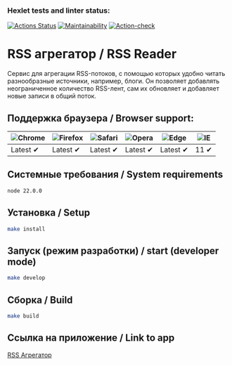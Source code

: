 ### Hexlet tests and linter status:
[![Actions Status](https://github.com/ArthurFloyd/frontend-project-11/actions/workflows/hexlet-check.yml/badge.svg)](https://github.com/ArthurFloyd/frontend-project-11/actions)
[![Maintainability](https://api.codeclimate.com/v1/badges/4a22af752baf5cca3380/maintainability)](https://codeclimate.com/github/ArthurFloyd/frontend-project-11/maintainability)
[![Action-check](https://github.com/ArthurFloyd/frontend-project-11/actions/workflows/action-check.yml/badge.svg)](https://github.com/ArthurFloyd/frontend-project-11/actions/workflows/action-check.yml)

# RSS агрегатор / RSS Reader

Сервис для агрегации RSS-потоков, с помощью которых удобно читать разнообразные источники, например, блоги. Он позволяет добавлять неограниченное количество RSS-лент, сам их обновляет и добавляет новые записи в общий поток.

## Поддержка браузера / Browser support:

![Chrome](https://raw.githubusercontent.com/alrra/browser-logos/main/src/chrome/chrome_48x48.png) | ![Firefox](https://raw.githubusercontent.com/alrra/browser-logos/main/src/firefox/firefox_48x48.png) | ![Safari](https://raw.githubusercontent.com/alrra/browser-logos/main/src/safari/safari_48x48.png) | ![Opera](https://raw.githubusercontent.com/alrra/browser-logos/main/src/opera/opera_48x48.png) | ![Edge](https://raw.githubusercontent.com/alrra/browser-logos/main/src/edge/edge_48x48.png) | ![IE](https://raw.githubusercontent.com/alrra/browser-logos/master/src/archive/internet-explorer_9-11/internet-explorer_9-11_48x48.png) |
--- | --- | --- | --- | --- | --- |
Latest ✔ | Latest ✔ | Latest ✔ | Latest ✔ | Latest ✔ | 11 ✔ |

## Системные требования / System requirements

```sh
node 22.0.0
```

## Установка / Setup

```sh
make install
```

## Запуск (режим разработки) / start (developer mode)

```sh
make develop
```

## Сборка / Build

```sh
make build
```
## Ссылка на приложение / Link to app
[RSS Агрегатор](https://frontend-project-11-delta-three.vercel.app/)
